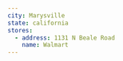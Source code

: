 ```yaml
---
city: Marysville
state: california
stores:
  - address: 1131 N Beale Road
    name: Walmart
---
```

